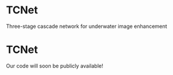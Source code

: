 # TCNet
Three-stage cascade network for underwater image enhancement
# TCNet
Our code will soon be publicly available!
